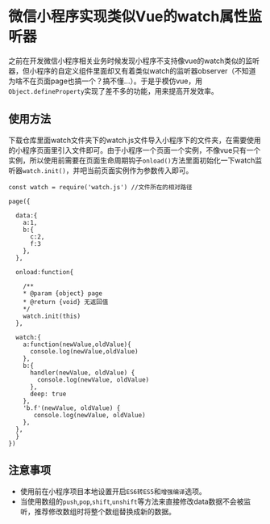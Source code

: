 # 微信小程序实现类似Vue的watch属性监听器
之前在开发微信小程序相关业务时候发现小程序不支持像vue的watch类似的监听器，但小程序的自定义组件里面却又有着类似watch的监听器observer（不知道为啥不在页面page也搞一个？搞不懂...）。于是乎模仿vue，用`Object.defineProperty`实现了差不多的功能，用来提高开发效率。

## 使用方法
下载仓库里面watch文件夹下的watch.js文件导入小程序下的文件夹，在需要使用的小程序页面里引入文件即可。由于小程序一个页面一个实例，不像vue只有一个实例，所以使用前需要在页面生命周期钩子`onload()`方法里面初始化一下watch监听器`watch.init()`，并吧当前页面实例作为参数传入即可。
```
const watch = require('watch.js') //文件所在的相对路径

page({

  data:{
    a:1,
    b:{
      c:2,
      f:3
    },
  },

  onload:function{

    /**
    * @param {object} page
    * @return {void} 无返回值
    */
    watch.init(this) 
  },

  watch:{
    a:function(newValue,oldValue){
      console.log(newValue,oldValue)
    },
    b:{
      handler(newValue, oldValue) {
        console.log(newValue, oldValue)
      },
      deep: true
    },
    'b.f'(newValue, oldValue) {
       console.log(newValue, oldValue)
    },
  },
  }
})

```

## 注意事项
* 使用前在小程序项目本地设置开启`ES6转ES5`和`增强编译`选项。
* 当使用数组的`push`,`pop`,`shift`,`unshift`等方法来直接修改data数据不会被监听，推荐修改数组时将整个数组替换成新的数据。

